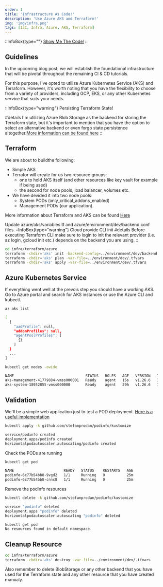 ```yaml
---
order: 1
title: 'Infrastructure As Code!'
description: 'Use Azure AKS and Terraform!'
img: 'img/infra.png'
tags: [IaC, Infra, Azure, AKS, Terraform]
---
```


::InfoBox{type=""}
[Show Me The Code!](https://github.com/devozs/blog-deployment/tree/main/infra/terraform/azure)
::

## Guidelines

In the upcoming blog post, we will establish the foundational infrastructure that will be pivotal throughout the remaining CI & CD tutorials.

For this purpose, I've opted to utilize Azure Kubernetes Service (AKS) and Terraform. However, it's worth noting that you have the flexibility to choose from a variety of providers, including GCP, EKS, or any other Kubernetes service that suits your needs.

::InfoBox{type="warning"}
Persisting Terraform State!

#details
I'm utilizing Azure Blob Storage as the backend for storing the Terraform state, but it's important to mention that you have the option to select an alternative backend or even forgo state persistence altogether.[More information can be found here](https://developer.hashicorp.com/terraform/language/settings/backends/configuration)
::

## Terraform

We are about to buildthe following:
- Simple AKS
- Terrafor will create for us two resource groups:
  - one to hold AKS itself (and other resources like key vault for example if being used)
  - the second for node pools, load balancer, volumes etc.
- We have devided it into two node pools:
  - System PODs (only_critical_addons_enabled)
  - Management PODs (our application).

More information about Terraform and AKS can be found [Here](https://registry.terraform.io/providers/hashicorp/azurerm/latest/docs/resources/kubernetes_cluster)

Update azure/aks/variables.tf and azure/environment/dev/backend.conf files.
::InfoBox{type="warning"}
Cloud provide CLI init
#details
Before executing Terraform CLI make sure to login to init the relevant provider (i.e. az login, gcloud init etc.) depends on the backend you are using.
::

```bash
cd infra/terraform/azure
terraform -chdir='aks' init -backend-config=../environment/dev/backend.conf -reconfigure
terraform -chdir='aks' plan -var-file=../environment/dev/.tfvars
terraform -chdir='aks' apply -var-file=../environment/dev/.tfvars
```

## Azure Kubernetes Service
If everything went well at the prevois step you should have a working AKS.
Go to Azure portal and search for AKS instances or use the Azure CLI and kubectl.

```bash
az aks list

[
  {
    "aadProfile": null,
    "addonProfiles": null,
    "agentPoolProfiles": [
      {}
    ]
  }
  ...
]
```
```bash
kubectl get nodes -owide

NAME                                 STATUS   ROLES   AGE   VERSION   INTERNAL-IP    EXTERNAL-IP   OS-IMAGE             KERNEL-VERSION      CONTAINER-RUNTIME
aks-management-41779884-vmss000001   Ready    agent   15s   v1.26.6   10.224.0.100   <none>        Ubuntu 22.04.3 LTS   5.15.0-1042-azure   containerd://1.7.1+azure-1
aks-system-18952855-vmss000000       Ready    agent   29h   v1.26.6   10.224.0.4     <none>        Ubuntu 22.04.3 LTS   5.15.0-1042-azure   containerd://1.7.1+azure-1

```

## Validation
We`ll be a simple web application just to test a POD deployment.
[Here is a useful implementation](https://github.com/stefanprodan/podinfo)

```bash
kubectl apply -k github.com/stefanprodan/podinfo/kustomize

service/podinfo created
deployment.apps/podinfo created
horizontalpodautoscaler.autoscaling/podinfo created

```
Check the PODs are running
```bash
kubectl get pod

NAME                       READY   STATUS    RESTARTS   AGE
podinfo-6c77b54bb8-9vgd2   1/1     Running   0          25m
podinfo-6c77b54bb8-cnnc8   1/1     Running   0          25m

```
Remove the podinfo resources
```bash
kubectl delete -k github.com/stefanprodan/podinfo/kustomize

service "podinfo" deleted
deployment.apps "podinfo" deleted
horizontalpodautoscaler.autoscaling "podinfo" deleted

kubectl get pod                                            
No resources found in default namespace.
```


## Cleanup Resource
```bash
cd infra/terraform/azure
terraform -chdir='aks' destroy -var-file=../environment/dev/.tfvars
```
Also remember to delete BlobStorage or any other backend that you have used for the Terraform state and any other resource that you have created manualy.
